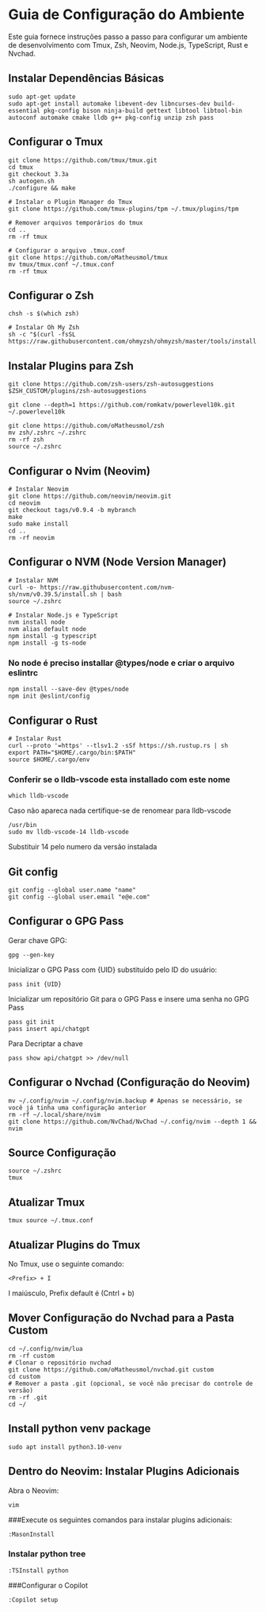 # Guia de Configuração do Ambiente

Este guia fornece instruções passo a passo para configurar um ambiente de desenvolvimento com Tmux, Zsh, Neovim, Node.js, TypeScript, Rust e Nvchad.

## Instalar Dependências Básicas
```
sudo apt-get update
sudo apt-get install automake libevent-dev libncurses-dev build-essential pkg-config bison ninja-build gettext libtool libtool-bin autoconf automake cmake lldb g++ pkg-config unzip zsh pass
```
## Configurar o Tmux
```
git clone https://github.com/tmux/tmux.git
cd tmux
git checkout 3.3a
sh autogen.sh
./configure && make

# Instalar o Plugin Manager do Tmux
git clone https://github.com/tmux-plugins/tpm ~/.tmux/plugins/tpm

# Remover arquivos temporários do tmux
cd ..
rm -rf tmux

# Configurar o arquivo .tmux.conf
git clone https://github.com/oMatheusmol/tmux
mv tmux/tmux.conf ~/.tmux.conf
rm -rf tmux
```

## Configurar o Zsh
```
chsh -s $(which zsh)

# Instalar Oh My Zsh
sh -c "$(curl -fsSL https://raw.githubusercontent.com/ohmyzsh/ohmyzsh/master/tools/install.sh)"
```

## Instalar Plugins para Zsh
```
git clone https://github.com/zsh-users/zsh-autosuggestions $ZSH_CUSTOM/plugins/zsh-autosuggestions

git clone --depth=1 https://github.com/romkatv/powerlevel10k.git ~/.powerlevel10k

git clone https://github.com/oMatheusmol/zsh
mv zsh/.zshrc ~/.zshrc
rm -rf zsh
source ~/.zshrc
```

## Configurar o Nvim (Neovim)
```
# Instalar Neovim
git clone https://github.com/neovim/neovim.git
cd neovim
git checkout tags/v0.9.4 -b mybranch
make
sudo make install
cd ..
rm -rf neovim
```

## Configurar o NVM (Node Version Manager)
```
# Instalar NVM
curl -o- https://raw.githubusercontent.com/nvm-sh/nvm/v0.39.5/install.sh | bash
source ~/.zshrc

# Instalar Node.js e TypeScript
nvm install node
nvm alias default node
npm install -g typescript
npm install -g ts-node
```

### No node é preciso installar @types/node e criar o arquivo eslintrc

```
npm install --save-dev @types/node
npm init @eslint/config
```

## Configurar o Rust
```
# Instalar Rust
curl --proto '=https' --tlsv1.2 -sSf https://sh.rustup.rs | sh
export PATH="$HOME/.cargo/bin:$PATH"
source $HOME/.cargo/env
```
### Conferir se o lldb-vscode esta installado com este nome
```
which lldb-vscode
```
Caso não apareca nada certifique-se de renomear para lldb-vscode
```
/usr/bin
sudo mv lldb-vscode-14 lldb-vscode
```
Substituir 14 pelo numero da versão instalada

## Git config
```
git config --global user.name "name"
git config --global user.email "e@e.com"
```

## Configurar o GPG Pass
Gerar chave GPG:
```
gpg --gen-key
```
Inicializar o GPG Pass com {UID} substituído pelo ID do usuário:
```
pass init {UID}
```
Inicializar um repositório Git para o GPG Pass e insere uma senha no GPG Pass
```
pass git init
pass insert api/chatgpt
```
Para Decriptar a chave
```
pass show api/chatgpt >> /dev/null
```

## Configurar o Nvchad (Configuração do Neovim)
```
mv ~/.config/nvim ~/.config/nvim.backup # Apenas se necessário, se você já tinha uma configuração anterior
rm -rf ~/.local/share/nvim
git clone https://github.com/NvChad/NvChad ~/.config/nvim --depth 1 && nvim
```

## Source Configuração
```
source ~/.zshrc
tmux
```

## Atualizar Tmux
```
tmux source ~/.tmux.conf
```

## Atualizar Plugins do Tmux
No Tmux, use o seguinte comando:
```
<Prefix> + I
```
I maiúsculo, Prefix default é (Cntrl + b)

## Mover Configuração do Nvchad para a Pasta Custom
```
cd ~/.config/nvim/lua
rm -rf custom
# Clonar o repositório nvchad
git clone https://github.com/oMatheusmol/nvchad.git custom
cd custom
# Remover a pasta .git (opcional, se você não precisar do controle de versão)
rm -rf .git
cd ~/
```

## Install python venv package
```
sudo apt install python3.10-venv
```

## Dentro do Neovim: Instalar Plugins Adicionais
Abra o Neovim:
```
vim
```
###Execute os seguintes comandos para instalar plugins adicionais:
```
:MasonInstall
```
### Instalar python tree
```
:TSInstall python
```
###Configurar o Copilot
```
:Copilot setup
```



